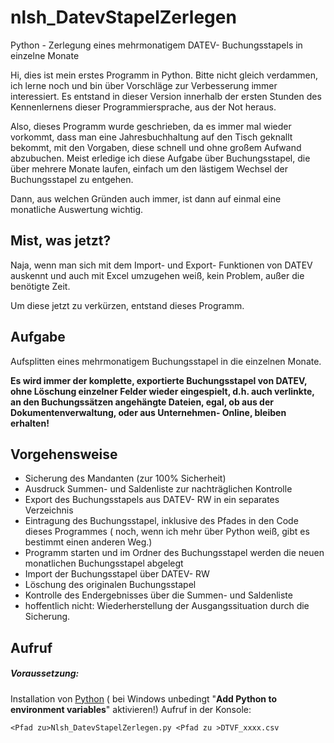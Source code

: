 # nlsh_DatevStapelZerlegen
 Python - Zerlegung eines mehrmonatigem DATEV- Buchungsstapels in einzelne Monate

Hi, dies ist mein erstes Programm in Python. Bitte nicht gleich verdammen,
ich lerne noch und bin über Vorschläge zur Verbesserung immer interessiert.
Es entstand in dieser Version innerhalb der ersten Stunden des Kennenlernens
dieser Programmiersprache, aus der Not heraus.

Also, dieses Programm wurde geschrieben, da es immer mal wieder vorkommt, dass
man eine Jahresbuchhaltung auf den Tisch geknallt bekommt,  mit den Vorgaben,
diese schnell und ohne großem Aufwand abzubuchen. Meist erledige ich diese
Aufgabe über Buchungsstapel, die über mehrere Monate laufen, einfach um den
lästigem Wechsel der Buchungsstapel zu entgehen.

Dann, aus welchen Gründen auch immer, ist dann auf einmal eine monatliche
Auswertung wichtig.

## Mist, was jetzt?

Naja, wenn man sich mit dem Import- und Export- Funktionen von DATEV
auskennt und auch mit Excel umzugehen weiß, kein Problem, außer die
benötigte Zeit.

Um diese jetzt zu verkürzen, entstand dieses Programm.

## Aufgabe

Aufsplitten eines mehrmonatigem Buchungsstapel in die einzelnen Monate.

**Es wird immer der komplette, exportierte Buchungsstapel von DATEV, ohne
  Löschung einzelner Felder wieder eingespielt, d.h. auch verlinkte, an den
  Buchungssätzen angehängte Dateien, egal, ob aus der Dokumentenverwaltung,
  oder aus Unternehmen- Online, bleiben erhalten!**

## Vorgehensweise

- Sicherung des Mandanten (zur 100% Sicherheit)
- Ausdruck Summen- und Saldenliste zur nachträglichen Kontrolle
- Export des Buchungsstapels aus DATEV- RW in ein separates Verzeichnis
- Eintragung des Buchungsstapel, inklusive des Pfades in den Code
  dieses Programmes ( noch, wenn ich mehr über Python weiß, gibt
  es bestimmt einen anderen Weg.)
- Programm starten und im Ordner des Buchungsstapel werden die neuen
  monatlichen Buchungsstapel abgelegt
- Import der Buchungsstapel über DATEV- RW
- Löschung des originalen Buchungsstapel
- Kontrolle des Endergebnisses über die Summen- und Saldenliste
- hoffentlich nicht: Wiederherstellung der Ausgangssituation durch die
  Sicherung.

## Aufruf

##### Voraussetzung:
Installation von [Python](https://www.python.org/downloads/ "Python") ( bei Windows unbedingt "**Add Python to environment variables**" aktivieren!)
Aufruf in der Konsole:
```console
<Pfad zu>Nlsh_DatevStapelZerlegen.py <Pfad zu >DTVF_xxxx.csv
```
